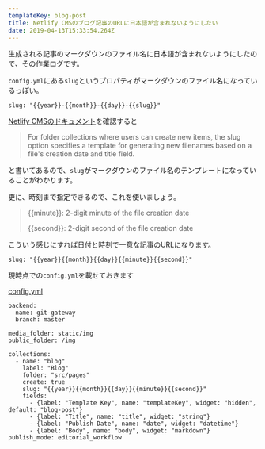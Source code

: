 ```yaml
---
templateKey: blog-post
title: Netlify CMSのブログ記事のURLに日本語が含まれないようにしたい
date: 2019-04-13T15:33:54.264Z
---
```

生成される記事のマークダウンのファイル名に日本語が含まれないようにしたので、その作業ログです。

`config.yml`にある`slug`というプロパティがマークダウンのファイル名になっているっぽい。

```
slug: "{{year}}-{{month}}-{{day}}-{{slug}}"
```

[Netlify CMSのドキュメント](https://www.netlifycms.org/docs/configuration-options/#slug)を確認すると

> For folder collections where users can create new items, the slug option specifies a template for generating new filenames based on a file's creation date and title field. 

と書いてあるので、`slug`がマークダウンのファイル名のテンプレートになっていることがわかります。

更に、時刻まで指定できるので、これを使いましょう。

> {{minute}}: 2-digit minute of the file creation date
>
> {{second}}: 2-digit second of the file creation date

こういう感じにすれば日付と時刻で一意な記事のURLになります。

```
slug: "{{year}}{{month}}{{day}}{{minute}}{{second}}"
```

現時点での`config.yml`を載せておきます

[config.yml](https://github.com/SatoshiKawabata/blog/blob/269cdf6c84c24bc58753a5ce54391db4e6509bd8/static/admin/config.yml)

```
backend:
  name: git-gateway
  branch: master

media_folder: static/img
public_folder: /img

collections:
  - name: "blog"
    label: "Blog"
    folder: "src/pages"
    create: true
    slug: "{{year}}{{month}}{{day}}{{minute}}{{second}}"
    fields:
      - {label: "Template Key", name: "templateKey", widget: "hidden", default: "blog-post"}
      - {label: "Title", name: "title", widget: "string"}
      - {label: "Publish Date", name: "date", widget: "datetime"}
      - {label: "Body", name: "body", widget: "markdown"}
publish_mode: editorial_workflow
```
